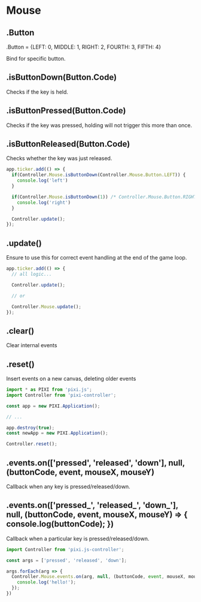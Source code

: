 # Mouse

## .Button

.Button = {LEFT: 0, MIDDLE: 1, RIGHT: 2, FOURTH: 3, FIFTH: 4}

Bind for specific button.

## .isButtonDown(Button.Code)

Checks if the key is held.

## .isButtonPressed(Button.Code)

Checks if the key was pressed, holding will not trigger this more than once.

## .isButtonReleased(Button.Code)

Checks whether the key was just released.

```js
app.ticker.add(() => {
  if(Controller.Mouse.isButtonDown(Controller.Mouse.Button.LEFT)) {
    console.log('left')
  }

  if(Controller.Mouse.isButtonDown(1)) /* Controller.Mouse.Button.RIGHT */ {
    console.log('right')
  }

  Controller.update();
});
```

## .update()

Ensure to use this for correct event handling at the end of the game loop.

```js
app.ticker.add(() => {
  // all logic...

  Controller.update();

  // or

  Controller.Mouse.update();
});
```

## .clear()

Clear internal events

## .reset()

Insert events on a new canvas, deleting older events

```js
import * as PIXI from 'pixi.js';
import Controller from 'pixi-controller';

const app = new PIXI.Application();

// ...

app.destroy(true);
const newApp = new PIXI.Application();

Controller.reset();
```

## .events.on(['pressed', 'released', 'down'], null, (buttonCode, event, mouseX, mouseY)

Callback when any key is pressed/released/down.

## .events.on(['pressed_', 'released_', 'down_'], null, (buttonCode, event, mouseX, mouseY) => { console.log(buttonCode); })

Callback when a particular key is pressed/released/down.

```js
import Controller from 'pixi.js-controller';

const args = ['pressed', 'released', 'down'];

args.forEach(arg => {
  Controller.Mouse.events.on(arg, null, (buttonCode, event, mouseX, mouseY, mouseOriginX, mouseOriginY, mouseMoveX, mouseMoveY) => {
    console.log('hello!');
  });
})
```

